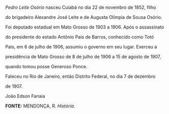 

*Pedro Leite Osório* nasceu Cuiabá no dia 22 de novembro de 1852, filho

do brigadeiro Alexandre José Leite e de Augusta Olímpia de Sousa Osório.



Foi deputado estadual em Mato Grosso de 1903 a 1906. Após o assassinato

do presidente do estado Antônio Pais de Barros, conhecido como Totó

Pais, em 6 de julho de 1906, assumiu o governo em seu lugar. Exerceu a

presidência de Mato Grosso de 8 de julho de 1906 a 15 de agosto de 1907,

quando tomou posse Generoso Ponce.



Faleceu no Rio de Janeiro, então Distrito Federal, no dia 7 de dezembro

de 1907.



João Edson Fanaia



**FONTE:** MENDONÇA, R. *História*.

